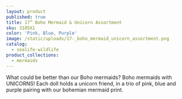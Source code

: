```yaml
---
layout: product
published: true
title: 17” Boho Mermaid & Unicorn Assortment
sku: 3185X1
color: 'Pink, Blue, Purple'
image: /static/uploads/17-_boho_mermaid_unicorn_assortment.png
catalog:
  - sealife-wildlife
product_collections:
  - mermaids
---
```

What could be better than our Boho mermaids? Boho mermaids with UNICORNS! Each doll holds a unicorn friend, in a trio of pink, blue and purple pairing with our bohemian mermaid print.
